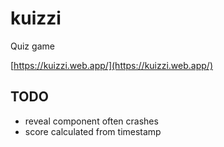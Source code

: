 # kuizzi
Quiz game

[https://kuizzi.web.app/](https://kuizzi.web.app/)

## TODO
- reveal component often crashes
- score calculated from timestamp